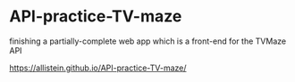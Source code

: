 # API-practice-TV-maze
finishing a partially-complete web app which is a front-end for the TVMaze API

https://allistein.github.io/API-practice-TV-maze/
